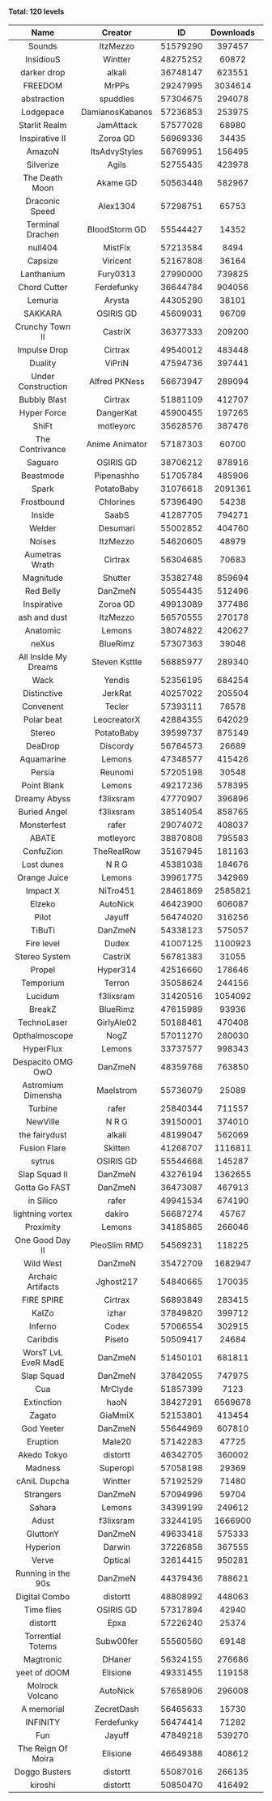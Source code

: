 #### Total: 120 levels

| Name | Creator | ID | Downloads | Likes |
|:---:|:---:|:---:|:---:|:---:|
| Sounds | ItzMezzo | 51579290 | 397457 | 31139
| InsidiouS | Wintter | 48275252 | 60872 | 9910
| darker drop | alkali | 36748147 | 623551 | 71888
| FREEDOM | MrPPs | 29247995 | 3034614 | 292712
| abstraction | spuddles | 57304675 | 294078 | 20466
| Lodgepace | DamianosKabanos | 57236853 | 253975 | 14601
| Starlit Realm | JamAttack | 57577028 | 68980 | 5454
| Inspirative II | Zoroa GD | 56969336 | 34435 | 3845
| AmazoN | ItsAdvyStyles | 56769951 | 156495 | 20427
| Silverize | Agils | 52755435 | 423978 | 40970
| The Death Moon | Akame GD | 50563448 | 582967 | 52211
| Draconic Speed | Alex1304 | 57298751 | 65753 | 5895
| Terminal Drachen | BloodStorm GD | 55544427 | 14352 | 1521
| null404 | MistFix | 57213584 | 8494 | 1026
| Capsize  | Viricent | 52167808 | 36164 | 3170
| Lanthanium | Fury0313 | 27990000 | 739825 | 79570
| Chord Cutter | Ferdefunky | 36644784 | 904056 | 92159
| Lemuria | Arysta | 44305290 | 38101 | 3634
| SAKKARA | OSIRIS GD | 45609031 | 96709 | 9975
| Crunchy Town II | CastriX | 36377333 | 209200 | 24127
| Impulse Drop  | Cirtrax | 49540012 | 483448 | 47588
| Duality | ViPriN | 47594736 | 397441 | 30319
| Under Construction  | Alfred PKNess | 56673947 | 289094 | 17870
| Bubbly Blast | Cirtrax | 51881109 | 412707 | 27972
| Hyper Force | DangerKat | 45900455 | 197265 | 18804
| ShiFt | motleyorc | 35628576 | 387476 | 47789
| The Contrivance | Anime Animator | 57187303 | 60700 | 4329
| Saguaro | OSIRIS GD | 38706212 | 878916 | 90226
| Beastmode | Pipenashho | 51705784 | 485906 | 42075
| Spark | PotatoBaby | 31076618 | 2091361 | 226298
| Frostbound | Chlorines | 57396490 | 54238 | 3426
| Inside | SaabS | 41287705 | 794271 | 75265
| Welder | Desumari | 55002852 | 404760 | 22522
| Noises | ItzMezzo | 54620605 | 48979 | 4837
| Aumetras Wrath | Cirtrax | 56304685 | 70683 | 6260
| Magnitude | Shutter | 35382748 | 859694 | 89358
| Red Belly | DanZmeN | 50554435 | 512496 | 42875
| Inspirative | Zoroa GD | 49913089 | 377486 | 22558
| ash and dust | ItzMezzo | 56570555 | 270178 | 12834
| Anatomic | Lemons | 38074822 | 420627 | 46790
| neXus | BlueRimz | 57307363 | 39048 | 5537
| All Inside My Dreams | Steven Ksttle | 56885977 | 289340 | 17793
| Wack | Yendis | 52356195 | 684254 | 66145
| Distinctive | JerkRat | 40257022 | 205504 | 17967
| Convenent | Tecler | 57393111 | 76578 | 6369
| Polar beat | LeocreatorX | 42884355 | 642029 | 51174
| Stereo | PotatoBaby | 39599737 | 875149 | 68432
| DeaDrop | Discordy | 56764573 | 26689 | 4502
| Aquamarine | Lemons | 47348577 | 415426 | 39049
| Persia | Reunomi | 57205198 | 30548 | 2780
| Point Blank | Lemons | 49217236 | 578395 | 50520
| Dreamy Abyss | f3lixsram | 47770907 | 396896 | 31651
| Buried Angel | f3lixsram | 38514054 | 858765 | 106684
| Monsterfest | rafer | 29074072 | 408037 | 38485
| ABATE | motleyorc | 38870808 | 795583 | 90118
| ConfuZion | TheRealRow | 35167945 | 181163 | 25268
| Lost dunes | N R G | 45381038 | 184676 | 17923
| Orange Juice | Lemons | 39961775 | 342969 | 32047
| Impact X | NiTro451 | 28461869 | 2585821 | 254124
| Elzeko | AutoNick | 46423900 | 606087 | 54600
| Pilot | Jayuff | 56474020 | 316256 | 22103
| TiBuTi | DanZmeN | 54338123 | 575057 | 69866
| Fire level | Dudex | 41007125 | 1100923 | 98472
| Stereo System | CastriX | 56781383 | 31055 | 3478
| Propel | Hyper314 | 42516660 | 178646 | 18131
| Temporium | Terron | 35058624 | 244156 | 34606
| Lucidum | f3lixsram | 31420516 | 1054092 | 117522
| BreakZ | BlueRimz | 47615989 | 93936 | 8632
| TechnoLaser | GirlyAle02 | 50188461 | 470408 | 43374
| Opthalmoscope | NogZ | 57011270 | 280030 | 14557
| HyperFlux | Lemons | 33737577 | 998343 | 116626
| Despacito OMG OwO | DanZmeN | 48359768 | 763850 | 66575
| Astromium Dimensha | Maelstrom | 55736079 | 25089 | 3561
| Turbine | rafer | 25840344 | 711557 | 67893
| NewVille | N R G | 39150001 | 374010 | 29674
| the fairydust | alkali | 48199047 | 562069 | 64625
| Fusion Flare | Skitten | 41268707 | 1116811 | 58483
| sytrus  | OSIRIS GD | 55544668 | 145287 | 10109
| Slap Squad II | DanZmeN | 43276194 | 1362655 | 132219
| Gotta Go FAST | DanZmeN | 36473087 | 467913 | 45162
| in Silico | rafer | 49941534 | 674190 | 66225
| lightning vortex | dakiro | 56687274 | 45767 | 6540
| Proximity | Lemons | 34185865 | 266046 | 37359
| One Good Day II | PleoSlim RMD | 54569231 | 118225 | 11227
| Wild West | DanZmeN | 35472709 | 1682947 | 169826
| Archaic Artifacts | Jghost217 | 54840665 | 170035 | 18818
| FIRE SPIRE | Cirtrax | 56893849 | 283415 | 16950
| KaIZo | izhar | 37849820 | 399712 | 46970
| Inferno | Codex | 57066554 | 302915 | 16335
| Caribdis | Piseto | 50509417 | 24684 | 2114
| WorsT LvL EveR MadE | DanZmeN | 51450101 | 681811 | 61490
| Slap Squad | DanZmeN | 37842055 | 747975 | 83440
| Cua | MrClyde | 51857399 | 7123 | 768
| Extinction | haoN | 38427291 | 6569678 | 417134
| Zagato | GiaMmiX | 52153801 | 413454 | 35630
| God Yeeter | DanZmeN | 55644969 | 607810 | 65486
| Eruption | Male20 | 57142283 | 47725 | 3798
| Akedo Tokyo | distortt | 46342705 | 360002 | 27602
| Madness | Superopi | 57058198 | 29369 | 2959
| cAniL Dupcha | Wintter | 57192529 | 71480 | 5749
| Strangers | DanZmeN | 57094996 | 59704 | 8760
| Sahara | Lemons | 34399199 | 249612 | 32799
| Adust | f3lixsram | 33244195 | 1666900 | 174693
| GluttonY | DanZmeN | 49633418 | 575333 | 57615
| Hyperion | Darwin | 37226858 | 367555 | 40826
| Verve | Optical | 32614415 | 950281 | 101268
| Running in the 90s | DanZmeN | 44379436 | 788621 | 81531
| Digital Combo | distortt | 48808992 | 448063 | 45585
| Time flies | OSIRIS GD | 57317894 | 42940 | 6609
| distortt | Epxa | 57226240 | 25374 | 3189
| Torrential Totems | Subw00fer | 55560560 | 69148 | 5781
| Magtronic | DHaner | 56324155 | 276686 | 15621
| yeet of dOOM | Elisione | 49331455 | 119158 | 11400
| Molrock Volcano | AutoNick | 57658906 | 296008 | 10928
| A memorial | ZecretDash | 56465633 | 15730 | 1871
| INFINITY | Ferdefunky | 56474414 | 71282 | 6178
| Fun | Jayuff | 47849218 | 539270 | 53577
| The Reign Of Moira | Elisione | 46649388 | 408612 | 35831
| Doggo Busters | distortt | 55087016 | 266135 | 17872
| kiroshi | distortt | 50850470 | 416492 | 41257
